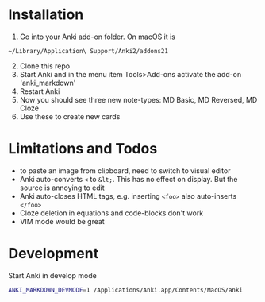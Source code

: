 # Installation

1. Go into your Anki add-on folder. On macOS it is

```
~/Library/Application\ Support/Anki2/addons21
```

2. Clone this repo
3. Start Anki and in the menu item Tools>Add-ons activate the add-on
   'anki_markdown'
4. Restart Anki
5. Now you should see three new note-types: MD Basic, MD Reversed, MD Cloze
6. Use these to create new cards

# Limitations and Todos

- to paste an image from clipboard, need to switch to visual editor
- Anki auto-converts `<` to `&lt;`. This has no effect on display. But the
  source is annoying to edit
- Anki auto-closes HTML tags, e.g. inserting `<foo>` also auto-inserts `</foo>`
- Cloze deletion in equations and code-blocks don't work
- VIM mode would be great

# Development

Start Anki in develop mode

```bash
ANKI_MARKDOWN_DEVMODE=1 /Applications/Anki.app/Contents/MacOS/anki
```
